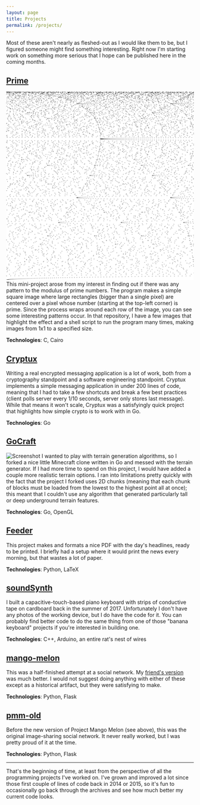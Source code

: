 ```yaml
---
layout: page
title: Projects
permalink: /projects/
---
```

Most of these aren't nearly as fleshed-out as I would like them to be, but I figured someone might find something interesting. Right now I'm starting work on something more serious that I hope can be published here in the coming months.

## [Prime](https://github.com/jack-the-coder/prime)
![cool pattern](https://raw.githubusercontent.com/jack-the-coder/prime/master/8642.png)
This mini-project arose from my interest in finding out if there was any pattern to the modulus of prime numbers. The program makes a simple square image where large rectangles (bigger than a single pixel) are centered over a pixel whose number (starting at the top-left corner) is prime. Since the process wraps around each row of the image, you can see some interesting patterns occur. In that repository, I have a few images that highlight the effect and a shell script to run the program many times, making images from 1x1 to a specified size.

**Technologies**: C, Cairo

## [Cryptux](https://github.com/jack-the-coder/cryptux)
Writing a real encrypted messaging application is a lot of work, both from a cryptography standpoint and a software engineering standpoint. Cryptux implements a simple messaging application in under 200 lines of code, meaning that I had to take a few shortcuts and break a few best practices (client polls server every 1/10 seconds, server only stores last message). While that means it won't scale, Cryptux was a satisfyingly quick project that highlights how simple crypto is to work with in Go. 

**Technologies**: Go

## [GoCraft](https://github.com/jack-the-coder/gocraft)
![Screenshot](https://camo.githubusercontent.com/99ba6331786b8ff415f904861ed72b1237f6555d/68747470733a2f2f692e696d6775722e636f6d2f767247524467312e706e67)
I wanted to play with terrain generation algorithms, so I forked a nice little Minecraft clone written in Go and messed with the terrain generator. If I had more time to spend on this project, I would have added a couple more realistic terrain options. I ran into limitations pretty quickly with the fact that the project I forked uses 2D chunks (meaning that each chunk of blocks must be loaded from the lowest to the highest point all at once); this meant that I couldn't use any algorithm that generated particularly tall or deep underground terrain features. 

**Technologies**: Go, OpenGL

## [Feeder](https://github.com/jack-the-coder/feeder)
This project makes and formats a nice PDF with the day's headlines, ready to be printed. I briefly had a setup where it would print the news every morning, but that wastes a lot of paper. 

**Technologies**: Python, LaTeX

## [soundSynth](https://github.com/jack-the-coder/soundSynth)
I built a capacitive-touch-based piano keyboard with strips of conductive tape on cardboard back in the summer of 2017. Unfortunately I don't have any photos of the working device, but I do have the code for it. You can probably find better code to do the same thing from one of those "banana keyboard" projects if you're interested in building one. 

**Technologies**: C++, Arduino, an entire rat's nest of wires

## [mango-melon](https://github.com/jack-the-coder/mango-melon)
This was a half-finished attempt at a social network. My [friend's version](https://github.com/thunderdynamics/tdic) was much better. I would not suggest doing anything with either of these except as a historical artifact, but they were satisfying to make. 

**Technologies**: Python, Flask

## [pmm-old](https://github.com/jack-the-coder/pmm-old)
Before the new version of Project Mango Melon (see above), this was the original image-sharing social network. It never really worked, but I was pretty proud of it at the time. 

**Technologies**: Python, Flask

---

That's the beginning of time, at least from the perspective of all the programming projects I've worked on. I've grown and improved a lot since those first couple of lines of code back in 2014 or 2015, so it's fun to occasionally go back through the archives and see how much better my current code looks. 